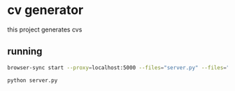 # cv generator

this project generates cvs


## running

```sh
browser-sync start --proxy=localhost:5000 --files="server.py" --files="templates/*"
```

```sh
python server.py
```
